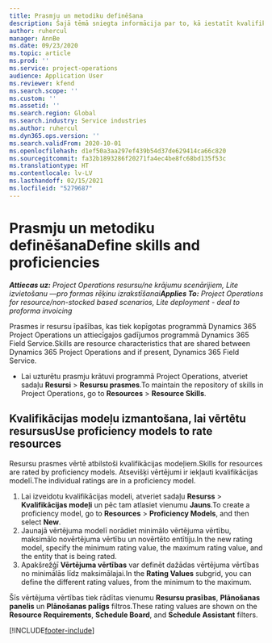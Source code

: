 ```yaml
---
title: Prasmju un metodiku definēšana
description: Šajā tēmā sniegta informācija par to, kā iestatīt kvalifikācijas modeļus, lai novērtētu resursus.
author: ruhercul
manager: AnnBe
ms.date: 09/23/2020
ms.topic: article
ms.prod: ''
ms.service: project-operations
audience: Application User
ms.reviewer: kfend
ms.search.scope: ''
ms.custom: ''
ms.assetid: ''
ms.search.region: Global
ms.search.industry: Service industries
ms.author: ruhercul
ms.dyn365.ops.version: ''
ms.search.validFrom: 2020-10-01
ms.openlocfilehash: d1ef50a3aa297ef439b54d37de629414ca66c820
ms.sourcegitcommit: fa32b1893286f20271fa4ec4be8fc68bd135f53c
ms.translationtype: HT
ms.contentlocale: lv-LV
ms.lasthandoff: 02/15/2021
ms.locfileid: "5279687"
---
```

# <a name="define-skills-and-proficiencies"></a><span data-ttu-id="99746-103">Prasmju un metodiku definēšana</span><span class="sxs-lookup"><span data-stu-id="99746-103">Define skills and proficiencies</span></span>

<span data-ttu-id="99746-104">_**Attiecas uz:** Project Operations resursu/ne krājumu scenārijiem, Lite izvietošanu —pro formas rēķinu izrakstīšanai_</span><span class="sxs-lookup"><span data-stu-id="99746-104">_**Applies To:** Project Operations for resource/non-stocked based scenarios, Lite deployment - deal to proforma invoicing_</span></span>

<span data-ttu-id="99746-105">Prasmes ir resursu īpašības, kas tiek kopīgotas programmā Dynamics 365 Project Operations un attiecīgajos gadījumos programmā Dynamics 365 Field Service.</span><span class="sxs-lookup"><span data-stu-id="99746-105">Skills are resource characteristics that are shared between Dynamics 365 Project Operations and if present, Dynamics 365 Field Service.</span></span> 

- <span data-ttu-id="99746-106">Lai uzturētu prasmju krātuvi programmā Project Operations, atveriet sadaļu **Resursi** \> **Resursu prasmes**.</span><span class="sxs-lookup"><span data-stu-id="99746-106">To maintain the repository of skills in Project Operations, go to **Resources** \> **Resource Skills**.</span></span> 

## <a name="use-proficiency-models-to-rate-resources"></a><span data-ttu-id="99746-107">Kvalifikācijas modeļu izmantošana, lai vērtētu resursus</span><span class="sxs-lookup"><span data-stu-id="99746-107">Use proficiency models to rate resources</span></span>

<span data-ttu-id="99746-108">Resursu prasmes vērtē atbilstoši kvalifikācijas modeļiem.</span><span class="sxs-lookup"><span data-stu-id="99746-108">Skills for resources are rated by proficiency models.</span></span> <span data-ttu-id="99746-109">Atsevišķi vērtējumi ir iekļauti kvalifikācijas modelī.</span><span class="sxs-lookup"><span data-stu-id="99746-109">The individual ratings are in a proficiency model.</span></span> 

1. <span data-ttu-id="99746-110">Lai izveidotu kvalifikācijas modeli, atveriet sadaļu **Resurss** \> **Kvalifikācijas modeļi** un pēc tam atlasiet vienumu **Jauns**.</span><span class="sxs-lookup"><span data-stu-id="99746-110">To create a proficiency model, go to **Resources** \> **Proficiency Models**, and then select **New**.</span></span>
2. <span data-ttu-id="99746-111">Jaunajā vērtējuma modelī norādiet minimālo vērtējuma vērtību, maksimālo novērtējuma vērtību un novērtēto entītiju.</span><span class="sxs-lookup"><span data-stu-id="99746-111">In the new rating model, specify the minimum rating value, the maximum rating value, and the entity that is being rated.</span></span>
3. <span data-ttu-id="99746-112">Apakšrežģī **Vērtējuma vērtības** var definēt dažādas vērtējuma vērtības no minimālās līdz maksimālajai.</span><span class="sxs-lookup"><span data-stu-id="99746-112">In the **Rating Values** subgrid, you can define the different rating values, from the minimum to the maximum.</span></span>


<span data-ttu-id="99746-113">Šīs vērtējuma vērtības tiek rādītas vienumu **Resursu prasības**, **Plānošanas panelis** un **Plānošanas palīgs** filtros.</span><span class="sxs-lookup"><span data-stu-id="99746-113">These rating values are shown on the **Resource Requirements**, **Schedule Board**, and **Schedule Assistant** filters.</span></span>


[!INCLUDE[footer-include](../includes/footer-banner.md)]